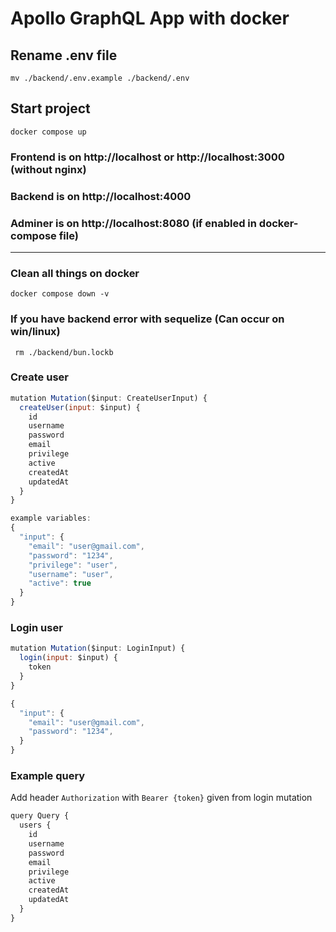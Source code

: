 # Apollo GraphQL App with docker

## Rename .env file
``` mv ./backend/.env.example ./backend/.env ```

## Start project
``` docker compose up ```

### Frontend is on http://localhost or http://localhost:3000 (without nginx)
### Backend is on http://localhost:4000
### Adminer is on http://localhost:8080 (if enabled in docker-compose file)

___
### Clean all things on docker
``` docker compose down -v ```

### If you have backend error with sequelize (Can occur on win/linux)
``` rm ./backend/bun.lockb```


### Create user
```js
mutation Mutation($input: CreateUserInput) {
  createUser(input: $input) {
    id
    username
    password
    email
    privilege
    active
    createdAt
    updatedAt
  }
}

example variables:
{
  "input": {
    "email": "user@gmail.com",
    "password": "1234",
    "privilege": "user",
    "username": "user",
    "active": true
  }
}

```
### Login user
```js
mutation Mutation($input: LoginInput) {
  login(input: $input) {
    token
  }
}

{
  "input": {
    "email": "user@gmail.com",
    "password": "1234",
  }
}
```

### Example query

Add header `Authorization` with `Bearer {token}` given from login mutation


```js
query Query {
  users {
    id
    username
    password
    email
    privilege
    active
    createdAt
    updatedAt
  }
}
```

